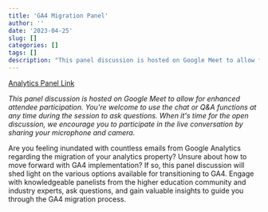 ```yaml
---
title: 'GA4 Migration Panel'
author: ''
date: '2023-04-25'
slug: []
categories: []
tags: []
description: "This panel discussion is hosted on Google Meet to allow for enhanced attendee participation. You're welcome to use the chat or Q&A functions at any time during the session to ask questions. When it's time for the open discussion, we encourage you to participate in the live conversation by sharing your microphone and camera."
---
```


[Analytics Panel Link](https://events.highedweb.org/analytics23/session/1426534/ga4-migration)

*This panel discussion is hosted on Google Meet to allow for enhanced attendee participation. You're welcome to use the chat or Q&A functions at any time during the session to ask questions. When it's time for the open discussion, we encourage you to participate in the live conversation by sharing your microphone and camera.*

Are you feeling inundated with countless emails from Google Analytics regarding the migration of your analytics property? Unsure about how to move forward with GA4 implementation? If so, this panel discussion will shed light on the various options available for transitioning to GA4. Engage with knowledgeable panelists from the higher education community and industry experts, ask questions, and gain valuable insights to guide you through the GA4 migration process.
